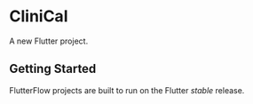 # CliniCal

A new Flutter project.

## Getting Started

FlutterFlow projects are built to run on the Flutter _stable_ release.
